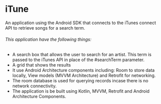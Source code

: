 # iTune
An application using the Android SDK that connects to the iTunes connect API to retrieve songs for a search term.


###### This application have the following things:
- A search box that allows the user to search for an artist. This term is passed
to the iTunes API in place of the #searchTerm parameter.
- A grid that shows the results
- It use Android Architecture components including: Room to store
data locally, View models (MVVM Architecture) and Retrofit for networking.
- The room database is used for querying records incase there is
no network connectivity.
- The application is be built using Kotlin, MVVM, Retrofit and Android
Architecture Components.
